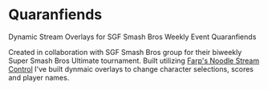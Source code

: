 # Quaranfiends
Dynamic Stream Overlays for SGF Smash Bros Weekly Event Quaranfiends

Created in collaboration with SGF Smash Bros group for their biweekly Super Smash Bros Ultimate tournament. Built utilizing [Farp's Noodle Stream Control](https://farpnut.net/streamcontrol/) I've built dynmaic overlays to change character selections, scores and player names. 

